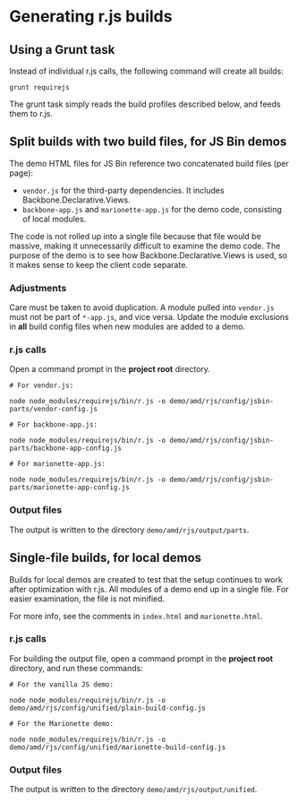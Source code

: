 # Generating r.js builds

## Using a Grunt task

Instead of individual r.js calls, the following command will create all builds:

```
grunt requirejs
```

The grunt task simply reads the build profiles described below, and feeds them to r.js.


## Split builds with two build files, for JS Bin demos

The demo HTML files for JS Bin reference two concatenated build files (per page):

- `vendor.js` for the third-party dependencies. It includes Backbone.Declarative.Views.
- `backbone-app.js` and `marionette-app.js` for the demo code, consisting of local modules.

The code is not rolled up into a single file because that file would be massive, making it unnecessarily difficult to examine the demo code. The purpose of the demo is to see how Backbone.Declarative.Views is used, so it makes sense to keep the client code separate.

### Adjustments

Care must be taken to avoid duplication. A module pulled into `vendor.js` must not be part of `*-app.js`, and vice versa. Update the module exclusions in **all** build config files when new modules are added to a demo.

### r.js calls

Open a command prompt in the **project root** directory.

```
# For vendor.js:

node node_modules/requirejs/bin/r.js -o demo/amd/rjs/config/jsbin-parts/vendor-config.js

# For backbone-app.js:

node node_modules/requirejs/bin/r.js -o demo/amd/rjs/config/jsbin-parts/backbone-app-config.js

# For marionette-app.js:

node node_modules/requirejs/bin/r.js -o demo/amd/rjs/config/jsbin-parts/marionette-app-config.js
```

### Output files

The output is written to the directory `demo/amd/rjs/output/parts`.


## Single-file builds, for local demos

Builds for local demos are created to test that the setup continues to work after optimization with r.js. All modules of a demo end up in a single file. For easier examination, the file is not minified.

For more info, see the comments in `index.html` and `marionette.html`.

### r.js calls

For building the output file, open a command prompt in the **project root** directory, and run these commands:

```
# For the vanilla JS demo:

node node_modules/requirejs/bin/r.js -o demo/amd/rjs/config/unified/plain-build-config.js

# For the Marionette demo:

node node_modules/requirejs/bin/r.js -o demo/amd/rjs/config/unified/marionette-build-config.js
```

### Output files

The output is written to the directory `demo/amd/rjs/output/unified`.